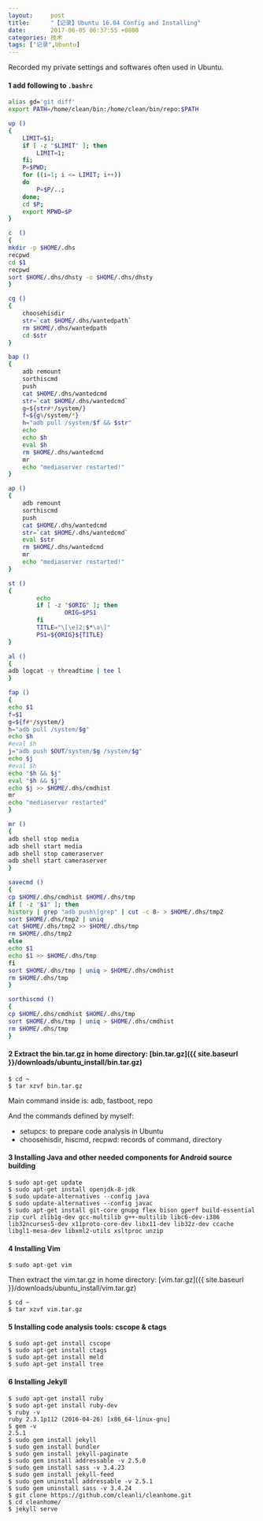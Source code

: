 ```yaml
---
layout:     post
title:      "【记录】Ubuntu 16.04 Config and Installing"
date:       2017-06-05 06:37:55 +0800
categories: 技术
tags: ["记录",Ubuntu]
---
```

Recorded my private settings and softwares often used in Ubuntu.

#### 1 add following to `.bashrc`
```bash
alias gd='git diff'
export PATH=/home/clean/bin:/home/clean/bin/repo:$PATH

up () 
{ 
	LIMIT=$1;
	if [ -z "$LIMIT" ]; then
		LIMIT=1;
	fi;
	P=$PWD;
	for ((i=1; i <= LIMIT; i++))
	do
		P=$P/..;
	done;
	cd $P;
	export MPWD=$P
}

c  ()
{
mkdir -p $HOME/.dhs
recpwd
cd $1
recpwd
sort $HOME/.dhs/dhsty -o $HOME/.dhs/dhsty
}

cg ()
{
	choosehisdir
	str=`cat $HOME/.dhs/wantedpath`
	rm $HOME/.dhs/wantedpath
	cd $str
}

bap ()
{
	adb remount
	sorthiscmd
	push
	cat $HOME/.dhs/wantedcmd
	str=`cat $HOME/.dhs/wantedcmd`
	g=${str#*/system/}
	f=${g%/system/*}
	h="adb pull /system/$f && $str"
	echo
	echo $h
	eval $h
	rm $HOME/.dhs/wantedcmd
	mr
	echo "mediaserver restarted!"
}

ap ()
{
	adb remount
	sorthiscmd
	push
	cat $HOME/.dhs/wantedcmd
	str=`cat $HOME/.dhs/wantedcmd`
	eval $str
	rm $HOME/.dhs/wantedcmd
	mr
	echo "mediaserver restarted!"
}

st ()
{
        echo
        if [ -z "$ORIG" ]; then
                ORIG=$PS1
        fi
        TITLE="\[\e]2;$*\a\]"
        PS1=${ORIG}${TITLE}
}

al ()
{
adb logcat -v threadtime | tee l
}

fap ()
{
echo $1
f=$1
g=${f#*/system/}
h="adb pull /system/$g"
echo $h
#eval $h
j="adb push $OUT/system/$g /system/$g"
echo $j
#eval $h
echo "$h && $j"
eval "$h && $j"
echo $j >> $HOME/.dhs/cmdhist
mr
echo "mediaserver restarted"
}

mr ()
{
adb shell stop media
adb shell start media
adb shell stop cameraserver
adb shell start cameraserver
}

savecmd ()
{
cp $HOME/.dhs/cmdhist $HOME/.dhs/tmp
if [ -z "$1" ]; then
history | grep "adb push\|grep" | cut -c 8- > $HOME/.dhs/tmp2
sort $HOME/.dhs/tmp2 | uniq
cat $HOME/.dhs/tmp2 >> $HOME/.dhs/tmp
rm $HOME/.dhs/tmp2
else
echo $1
echo $1 >> $HOME/.dhs/tmp
fi
sort $HOME/.dhs/tmp | uniq > $HOME/.dhs/cmdhist
rm $HOME/.dhs/tmp
}

sorthiscmd ()
{
cp $HOME/.dhs/cmdhist $HOME/.dhs/tmp
sort $HOME/.dhs/tmp | uniq > $HOME/.dhs/cmdhist
rm $HOME/.dhs/tmp
}
```

#### 2 Extract the bin.tar.gz in home directory: [bin.tar.gz]({{ site.baseurl }}/downloads/ubuntu_install/bin.tar.gz)
```
$ cd ~
$ tar xzvf bin.tar.gz
```
Main command inside is: adb, fastboot, repo

And the commands defined by myself:
- setupcs: to prepare code analysis in Ubuntu
- choosehisdir, hiscmd, recpwd: records of command, directory

#### 3 Installing Java and other needed components for Android source building
```console
$ sudo apt-get update
$ sudo apt-get install openjdk-8-jdk
$ sudo update-alternatives --config java
$ sudo update-alternatives --config javac
$ sudo apt-get install git-core gnupg flex bison gperf build-essential zip curl zlib1g-dev gcc-multilib g++-multilib libc6-dev-i386 lib32ncurses5-dev x11proto-core-dev libx11-dev lib32z-dev ccache libgl1-mesa-dev libxml2-utils xsltproc unzip
```

#### 4 Installing Vim
```console
$ sudo apt-get vim
```
Then extract the vim.tar.gz in home directory: [vim.tar.gz]({{ site.baseurl }}/downloads/ubuntu_install/vim.tar.gz)
```
$ cd ~
$ tar xzvf vim.tar.gz
```

#### 5 Installing code analysis tools: cscope & ctags
```console
$ sudo apt-get install cscope
$ sudo apt-get install ctags
$ sudo apt-get install meld
$ sudo apt-get install tree
```

#### 6 Installing Jekyll
```console
$ sudo apt-get install ruby
$ sudo apt-get install ruby-dev
$ ruby -v
ruby 2.3.1p112 (2016-04-26) [x86_64-linux-gnu]
$ gem -v
2.5.1
$ sudo gem install jekyll
$ sudo gem install bundler
$ sudo gem install jekyll-paginate
$ sudo gem install addressable -v 2.5.0
$ sudo gem install sass -v 3.4.23
$ sudo gem install jekyll-feed
$ sudo gem uninstall addressable -v 2.5.1
$ sudo gem uninstall sass -v 3.4.24
$ git clone https://github.com/cleanli/cleanhome.git
$ cd cleanhome/
$ jekyll serve
```
